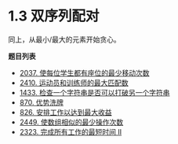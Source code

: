# 1.3 双序列配对

同上，从最小/最大的元素开始贪心。

**题目列表**

- [2037. 使每位学生都有座位的最少移动次数](https://leetcode.cn/problems/minimum-number-of-moves-to-seat-everyone/description/)
- [2410. 运动员和训练师的最大匹配数](https://leetcode.cn/problems/maximum-matching-of-players-with-trainers/description/)
- [1433. 检查一个字符串是否可以打破另一个字符串](https://leetcode.cn/problems/check-if-a-string-can-break-another-string/description/)
- [870. 优势洗牌](https://leetcode.cn/problems/advantage-shuffle/description/)
- [826. 安排工作以达到最大收益](https://leetcode.cn/problems/most-profit-assigning-work/description/)
- [2449. 使数组相似的最少操作次数](https://leetcode.cn/problems/minimum-number-of-operations-to-make-arrays-similar/description/)
- [2323. 完成所有工作的最短时间 II](https://leetcode.cn/problems/find-minimum-time-to-finish-all-jobs-ii/description/)
